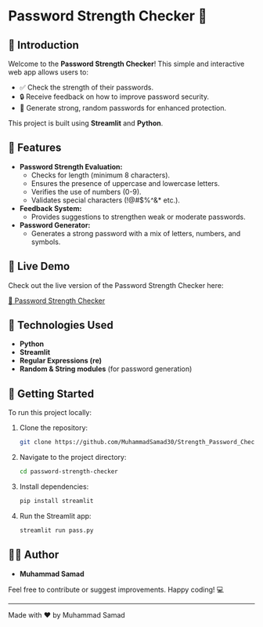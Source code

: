 # Password Strength Checker 🔐

## 🚀 Introduction
Welcome to the **Password Strength Checker**! This simple and interactive web app allows users to:

- ✅ Check the strength of their passwords.
- 🔒 Receive feedback on how to improve password security.
- 🔑 Generate strong, random passwords for enhanced protection.

This project is built using **Streamlit** and **Python**.

## 🎯 Features
- **Password Strength Evaluation:**
  - Checks for length (minimum 8 characters).
  - Ensures the presence of uppercase and lowercase letters.
  - Verifies the use of numbers (0-9).
  - Validates special characters (!@#$%^&* etc.).
- **Feedback System:**
  - Provides suggestions to strengthen weak or moderate passwords.
- **Password Generator:**
  - Generates a strong password with a mix of letters, numbers, and symbols.

## 🚀 Live Demo
Check out the live version of the Password Strength Checker here:

[🔗 Password Strength Checker](https://strength-password-checker-by-samad.streamlit.app/)

## 🔧 Technologies Used
- **Python**
- **Streamlit**
- **Regular Expressions (re)**
- **Random & String modules** (for password generation)

## 🏃 Getting Started
To run this project locally:

1. Clone the repository:
   ```bash
   git clone https://github.com/MuhammadSamad30/Strength_Password_Checker.git
   ```

2. Navigate to the project directory:
   ```bash
   cd password-strength-checker
   ```

3. Install dependencies:
   ```bash
   pip install streamlit
   ```

4. Run the Streamlit app:
   ```bash
   streamlit run pass.py
   ```

## 👨‍💻 Author
- **Muhammad Samad**

Feel free to contribute or suggest improvements. Happy coding! 💻

---

Made with ❤️ by Muhammad Samad

